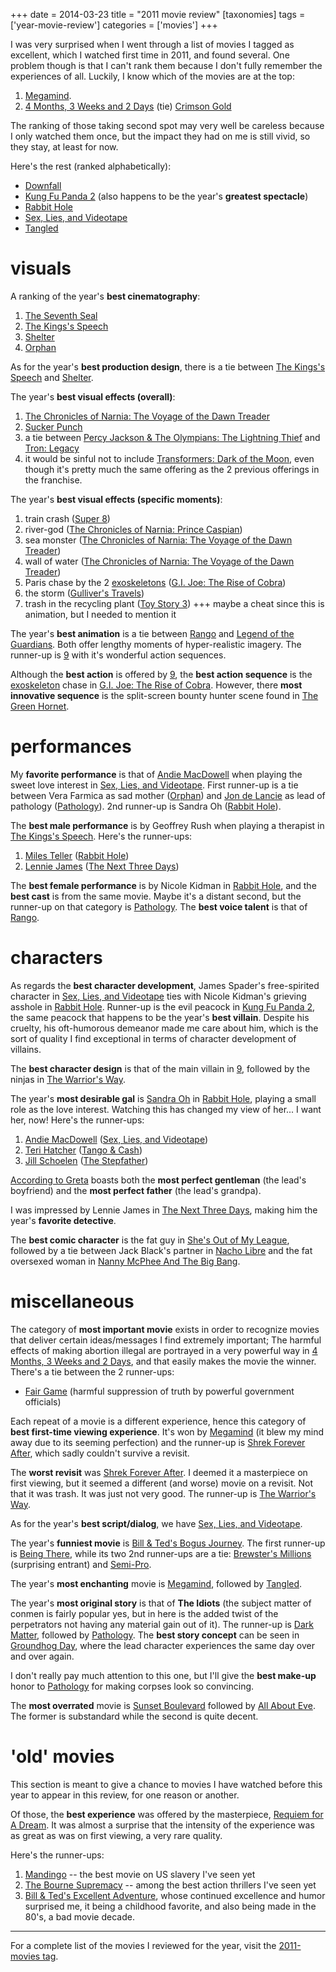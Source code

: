 +++
date = 2014-03-23
title = "2011 movie review"
[taxonomies]
tags = ['year-movie-review']
categories = ['movies']
+++

I was very surprised when I went through a list of movies I tagged as
excellent, which I watched first time in 2011, and found several. One
problem though is that I can't rank them because I don't fully
remember the experiences of all. Luckily, I know which of the movies are
at the top:

1.  [Megamind].
2.  [4 Months, 3 Weeks and 2 Days] (tie) [Crimson Gold]

The ranking of those taking second spot may very well be careless
because I only watched them once, but the impact they had on me is still
vivid, so they stay, at least for now.

Here's the rest (ranked alphabetically):

-   [Downfall]
-   [Kung Fu Panda 2] (also happens to be the year's **greatest
    spectacle**)
-   [Rabbit Hole]
-   [Sex, Lies, and Videotape]
-   [Tangled]

visuals
=======

A ranking of the year's **best cinematography**:

1.  [The Seventh Seal]
2.  [The Kings's Speech]
3.  [Shelter]
4.  [Orphan]

As for the year's **best production design**, there is a tie between
[The Kings's Speech] and [Shelter].

The year's **best visual effects (overall)**:

1.  [The Chronicles of Narnia: The Voyage of the Dawn Treader]
2.  [Sucker Punch]
3.  a tie between [Percy Jackson & The Olympians: The Lightning Thief]
    and [Tron: Legacy]
4.  it would be sinful not to include [Transformers: Dark of the Moon],
    even though it's pretty much the same offering as the 2 previous
    offerings in the franchise.

The year's **best visual effects (specific moments)**:

1.  train crash ([Super 8])
2.  river-god ([The Chronicles of Narnia: Prince Caspian])
3.  sea monster ([The Chronicles of Narnia: The Voyage of the Dawn
    Treader])
4.  wall of water ([The Chronicles of Narnia: The Voyage of the Dawn
    Treader])
5.  Paris chase by the 2 [exoskeletons] ([G.I. Joe: The Rise of Cobra])
6.  the storm ([Gulliver's Travels])
7.  trash in the recycling plant ([Toy Story 3]) +++ maybe a cheat since
    this is animation, but I needed to mention it

The year's **best animation** is a tie between [Rango] and [Legend of
the Guardians]. Both offer lengthy moments of hyper-realistic imagery.
The runner-up is [9] with it's wonderful action sequences.

Although the **best action** is offered by [9], the **best action
sequence** is the [exoskeleton][exoskeletons] chase in [G.I. Joe: The
Rise of Cobra]. However, there **most innovative sequence** is the
split-screen bounty hunter scene found in [The Green Hornet].

performances
============

My **favorite performance** is that of [Andie MacDowell] when playing
the sweet love interest in [Sex, Lies, and Videotape]. First runner-up
is a tie between Vera Farmica as sad mother ([Orphan]) and [Jon de
Lancie] as lead of pathology ([Pathology]). 2nd runner-up is Sandra Oh
([Rabbit Hole]).

The **best male performance** is by Geoffrey Rush when playing a
therapist in [The Kings's Speech]. Here's the runner-ups:

1.  [Miles Teller] ([Rabbit Hole])
3.  [Lennie James] ([The Next Three Days])

The **best female performance** is by Nicole Kidman in [Rabbit Hole],
and the **best cast** is from the same movie. Maybe it's a distant
second, but the runner-up on that category is [Pathology]. The **best
voice talent** is that of [Rango].

characters
==========

As regards the **best character development**, James Spader's
free-spirited character in [Sex, Lies, and Videotape] ties with Nicole
Kidman's grieving asshole in [Rabbit Hole]. Runner-up is the evil
peacock in [Kung Fu Panda 2], the same peacock that happens to be the
year's **best villain**. Despite his cruelty, his oft-humorous demeanor
made me care about him, which is the sort of quality I find exceptional
in terms of character development of villains.

The **best character design** is that of the main villain in [9],
followed by the ninjas in [The Warrior's Way].

The year's **most desirable gal** is [Sandra Oh] in [Rabbit Hole],
playing a small role as the love interest. Watching this has changed my
view of her... I want her, now! Here's the runner-ups:

1.  [Andie MacDowell] ([Sex, Lies, and Videotape])
2.  [Teri Hatcher] ([Tango & Cash])
3.  [Jill Schoelen] ([The Stepfather])

[According to Greta] boasts both the **most perfect gentleman** (the
lead's boyfriend) and the **most perfect father** (the lead's
grandpa).

I was impressed by Lennie James in [The Next Three Days], making him the
year's **favorite detective**.

The **best comic character** is the fat guy in [She's Out of My
League], followed by a tie between Jack Black's partner in [Nacho
Libre] and the fat oversexed woman in [Nanny McPhee And The Big Bang].

miscellaneous
=============

The category of **most important movie** exists in order to recognize
movies that deliver certain ideas/messages I find extremely important;
The harmful effects of making abortion illegal are portrayed in a very
powerful way in [4 Months, 3 Weeks and 2 Days], and that easily makes
the movie the winner. There's a tie between the 2 runner-ups:

-   [Fair Game] (harmful suppression of truth by powerful government
    officials)

Each repeat of a movie is a different experience, hence this category of
**best first-time viewing experience**. It's won by [Megamind] (it blew
my mind away due to its seeming perfection) and the runner-up is [Shrek
Forever After], which sadly couldn't survive a revisit.

The **worst revisit** was [Shrek Forever After]. I deemed it a
masterpiece on first viewing, but it seemed a different (and worse)
movie on a revisit. Not that it was trash. It was just not very good.
The runner-up is [The Warrior's Way].

As for the year's **best script/dialog**, we have [Sex, Lies, and Videotape].

The year's **funniest movie** is [Bill & Ted's Bogus Journey]. The
first runner-up is [Being There], while its two 2nd runner-ups are a
tie: [Brewster's Millions] (surprising entrant) and [Semi-Pro].

The year's **most enchanting** movie is [Megamind], followed by
[Tangled].

The year's **most original story** is that of **The Idiots** (the
subject matter of conmen is fairly popular yes, but in here is the added
twist of the perpetrators not having any material gain out of it). The
runner-up is [Dark Matter], followed by [Pathology]. The **best story
concept** can be seen in [Groundhog Day], where the lead character
experiences the same day over and over again.

I don't really pay much attention to this one, but I'll give the
**best make-up** honor to [Pathology] for making corpses look so
convincing.

The **most overrated** movie is [Sunset Boulevard] followed by [All
About Eve]. The former is substandard while the second is quite decent.

'old' movies
==============

This section is meant to give a chance to movies I have watched before
this year to appear in this review, for one reason or another.

Of those, the **best experience** was offered by the masterpiece,
[Requiem for A Dream]. It was almost a surprise that the intensity of
the experience was as great as was on first viewing, a very rare
quality.

Here's the runner-ups:

1.  [Mandingo] -- the best movie on US slavery I've seen yet
2.  [The Bourne Supremacy] -- among the best action thrillers I've seen
    yet
3.  [Bill & Ted's Excellent Adventure], whose continued excellence and
    humor surprised me, it being a childhood favorite, and also being
    made in the 80's, a bad movie decade.

---

For a complete list of the movies I reviewed for the year, visit the
[2011-movies tag].

  [Megamind]: @/megamind-2010.md
  [4 Months, 3 Weeks and 2 Days]: @/4-months-3-weeks-and-2-days-2007.md
  [Crimson Gold]: @/crimson-gold-2003.md
  [Downfall]: @/downfall-2004.md
  [Kung Fu Panda 2]: @/kung-fu-panda-2-2011.md
  [Rabbit Hole]: @/rabbit-hole-2010.md
  [Sex, Lies, and Videotape]: @/sex-lies-and-videotape-1989.md
  [Tangled]: @/tangled-2010.md
  [The Seventh Seal]: @/the-seventh-seal-1957.md
  [The Kings's Speech]: @/the-king-s-speech-2010.md
  [Shelter]: @/shelter-2010.md
  [Orphan]: @/orphan-2009.md
  [The Chronicles of Narnia: The Voyage of the Dawn Treader]: @/the-chronicles-of-narnia-the-voyage-of-the-dawn-treader-2010.md
  [Sucker Punch]: @/sucker-punch-2011.md
  [Percy Jackson & The Olympians: The Lightning Thief]: @/percy-jackson-the-olympians-the-lightning-thief-2010.md
  [Tron: Legacy]: @/tron-legacy-2010.md
  [Transformers: Dark of the Moon]: @/transformers-dark-of-the-moon-2011.md
  [Super 8]: @/super-8-2011.md
  [The Chronicles of Narnia: Prince Caspian]: @/the-chronicles-of-narnia-prince-caspian-2008.md
  [exoskeletons]: http://en.wikipedia.org/wiki/Powered_exoskeleton
  [G.I. Joe: The Rise of Cobra]: @/g-i-joe-the-rise-of-cobra-2009.md
  [Gulliver's Travels]: @/gulliver-s-travels-2010.md
  [Toy Story 3]: @/toy-story-3-2010.md
  [Rango]: @/rango-2011.md
  [Legend of the Guardians]: @/legend-of-the-guardians-the-owls-of-ga-hoole-2010.md
  [9]: @/9-2009.md
  [The Green Hornet]: @/the-green-hornet-2011.md
  [Andie MacDowell]: http://en.wikipedia.org/wiki/Andie_MacDowell
  [Jon de Lancie]: http://en.wikipedia.org/wiki/John_de_Lancie
  [Pathology]: @/pathology-2008.md
  [Miles Teller]: http://en.wikipedia.org/wiki/Miles_Teller
  [Lennie James]: http://en.wikipedia.org/wiki/Lennie_James
  [The Next Three Days]: @/the-next-three-days-2010.md
  [Get Him to the Greek]: @/get-him-to-the-greek-2010.md
  [The Warrior's Way]: @/the-warrior-s-way-2010.md
  [Sandra Oh]: http://en.wikipedia.org/wiki/Sandra_Oh
  [Teri Hatcher]: http://en.wikipedia.org/wiki/Teri_Hatcher
  [Tango & Cash]: @/tango-cash-1989.md
  [Jill Schoelen]: http://en.wikipedia.org/wiki/Jill_Schoelen
  [The Stepfather]: @/the-stepfather-1987.md
  [According to Greta]: @/according-to-greta-2009.md
  [She's Out of My League]: @/she-s-out-of-my-league-2010.md
  [Nacho Libre]: @/nacho-libre-2006.md
  [Nanny McPhee And The Big Bang]: @/nanny-mcphee-and-the-big-bang-2010.md
  [Fair Game]: @/fair-game.md
  [Shrek Forever After]: @/shrek-forever-after-2010.md
  [Bill & Ted's Bogus Journey]: @/bill-ted-s-bogus-journey-1991.md
  [Being There]: @/being-there-1979.md
  [Brewster's Millions]: @/brewster-s-millions-1985.md
  [Semi-Pro]: @/semi-pro-2008.md
  [Dark Matter]: @/dark-matter-2007.md
  [Groundhog Day]: @/groundhog-day-1993.md
  [Sunset Boulevard]: @/sunset-boulevard-1950.md
  [All About Eve]: @/all-about-eve-1950.md
  [Requiem for A Dream]: @/requiem-for-a-dream-2000.md
  [Mandingo]: @/mandingo-1975.md
  [The Bourne Supremacy]: @/the-bourne-supremacy-2004.md
  [Bill & Ted's Excellent Adventure]: @/bill-ted-s-excellent-adventure-1989.md
  [2011-movies tag]: http://tshepang.github.io/tags/2011-movie.md
